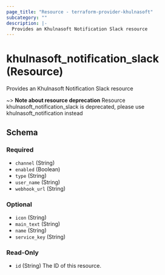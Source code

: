 ```yaml
---
page_title: "Resource - terraform-provider-khulnasoft"
subcategory: ""
description: |-
  Provides an Khulnasoft Notification Slack resource
---
```


# khulnasoft_notification_slack (Resource)

Provides an Khulnasoft Notification Slack resource

~> **Note about resource deprecation**
Resource khulnasoft_notification_slack is deprecated, please use khulnasoft_notification instead

<!-- schema generated by tfplugindocs -->
## Schema

### Required

- `channel` (String)
- `enabled` (Boolean)
- `type` (String)
- `user_name` (String)
- `webhook_url` (String)

### Optional

- `icon` (String)
- `main_text` (String)
- `name` (String)
- `service_key` (String)

### Read-Only

- `id` (String) The ID of this resource.